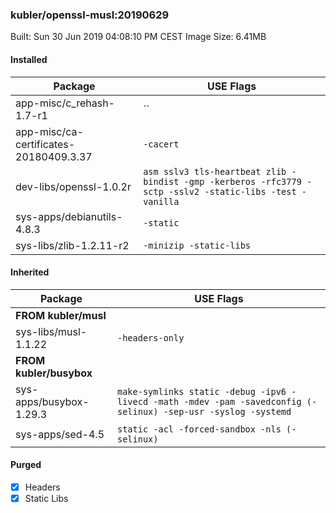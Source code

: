 ### kubler/openssl-musl:20190629

Built: Sun 30 Jun 2019 04:08:10 PM CEST
Image Size: 6.41MB

#### Installed
Package | USE Flags
--------|----------
app-misc/c_rehash-1.7-r1 | ``
app-misc/ca-certificates-20180409.3.37 | `-cacert`
dev-libs/openssl-1.0.2r | `asm sslv3 tls-heartbeat zlib -bindist -gmp -kerberos -rfc3779 -sctp -sslv2 -static-libs -test -vanilla`
sys-apps/debianutils-4.8.3 | `-static`
sys-libs/zlib-1.2.11-r2 | `-minizip -static-libs`
#### Inherited
Package | USE Flags
--------|----------
**FROM kubler/musl** |
sys-libs/musl-1.1.22 | `-headers-only`
**FROM kubler/busybox** |
sys-apps/busybox-1.29.3 | `make-symlinks static -debug -ipv6 -livecd -math -mdev -pam -savedconfig (-selinux) -sep-usr -syslog -systemd`
sys-apps/sed-4.5 | `static -acl -forced-sandbox -nls (-selinux)`
#### Purged
- [x] Headers
- [x] Static Libs
